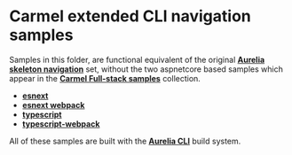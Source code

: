 # Carmel extended CLI navigation samples

Samples in this folder, are functional equivalent of the original **[Aurelia skeleton navigation](https://github.com/aurelia/skeleton-navigation)** set, without the two aspnetcore based samples which appear in the **[Carmel Full-stack samples](https://github.com/longarone/Carmel/tree/master/full-stack)** collection.


- **[esnext](https://github.com/longarone/code-samples/tree/master/aurelia-cli/esnext)**
- **[esnext webpack](https://github.com/longarone/code-samples/tree/master/aurelia-cli/esnext-webpack)**
- **[typescript](https://github.com/longarone/code-samples/tree/master/aurelia-cli/typescript)**
- **[typescript-webpack](https://github.com/longarone/code-samples/tree/master/aurelia-cli/typescript-webpack)**

All of these samples are built with the **[Aurelia CLI](http://aurelia.io/docs/build-systems/aurelia-cli)** build system.

